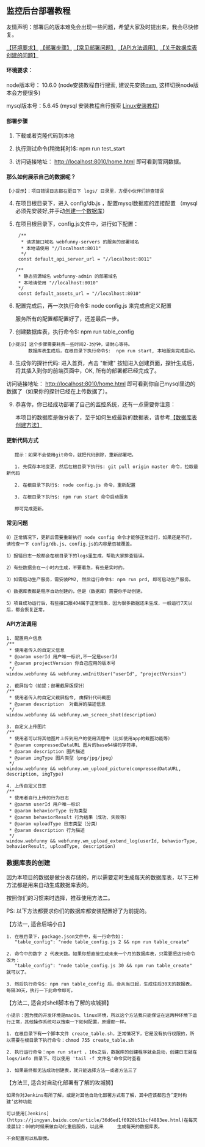 ## 监控后台部署教程

友情声明：部署后的版本难免会出现一些问题，希望大家及时提出来，我会尽快修复。

[【环境要求】](https://github.com/a597873885/webfunny_monitor/blob/master/Document.md#%E7%8E%AF%E5%A2%83%E8%A6%81%E6%B1%82)
[【部署步骤】](https://github.com/a597873885/webfunny_monitor/blob/master/Document.md#%E9%83%A8%E7%BD%B2%E6%AD%A5%E9%AA%A4)
[【常见部署问题】](https://github.com/a597873885/webfunny_monitor/blob/master/Document.md#%E5%B8%B8%E8%A7%81%E9%97%AE%E9%A2%98)
[【API方法调用】](https://github.com/a597873885/webfunny_monitor/blob/master/Document.md#api%E6%96%B9%E6%B3%95%E8%B0%83%E7%94%A8)
[【关于数据库表创建的问题】](https://github.com/a597873885/webfunny_monitor/blob/master/Document.md#%E6%95%B0%E6%8D%AE%E5%BA%93%E8%A1%A8%E7%9A%84%E5%88%9B%E5%BB%BA)


#### 环境要求：

node版本号： 10.6.0  (node安装教程自行搜索, 建议先安装[nvm](https://www.jianshu.com/p/d0e0935b150a), 这样切换node版本会方便很多)

mysql版本号：5.6.45  (mysql 安装教程自行搜索 [Linux安装教程](https://www.cnblogs.com/warm-stranger/p/10333348.html))

#### 部署步骤

  1. 下载或者克隆代码到本地
  
  2. 执行测试命令(稍微耗时)$: npm run test_start
  
  3. 访问链接地址： [http://localhost:8010/home.html](http://localhost:8010/home.html) 即可看到官网数据。
  
  #### 那么如何展示自己的数据呢？
  
    【小提示】：项目错误日志都在更目下 logs/ 目录里，方便小伙伴们排查错误
  
  4. 在项目根目录下，进入 config/db.js ，配置mysql数据库的连接配置 （mysql必须先安装好,并手动[创建一个数据库](https://www.cnblogs.com/neuedu/p/5876874.html)）
  
  5. 在项目根目录下，config.js文件中，进行如下配置：
  
          /**
           * 请求接口域名 webfunny-servers 的服务的部署域名
           * 本地请使用 "//localhost:8011"
           */
          const default_api_server_url = "//localhost:8011"

         /**
          * 静态资源域名 webfunny-admin 的部署域名
          * 本地请使用 "//localhost:8010"
          */
          const default_assets_url = "//localhost:8010"

  6. 配置完成后，再一次执行命令$: node config.js  来完成自定义配置
  
     服务所有的配置都配置好了，还差最后一步。
  
  7. 创建数据库表，执行命令$: npm run table_config 
    
    【小提示】这个步骤需要耗费一些时间2-3分钟，请耐心等待。 
            数据库表生成后，在根目录下执行命令$:  npm run start, 本地服务完成启动。
  
  8. 生成你的探针代码: 进入首页，点击 "新建" 按钮进入创建页面，探针生成后，将其插入到你的前端页面中，OK, 所有的部署都已经完成了。
  
  访问链接地址： [http://localhost:8010/home.html](http://localhost:8010/home.html) 即可看到你自己mysql里边的数据了（如果你的探针已经在上传数据了）。
  
  9. 恭喜你，你已经成功部署了自己的监控系统，还有一点需要你注意：
  
     本项目的数据库是做分表了，至于如何生成最新的数据表，请参考[【数据库表创建方法】](https://github.com/a597873885/webfunny_monitor/blob/master/Document.md#%E6%95%B0%E6%8D%AE%E5%BA%93%E8%A1%A8%E7%9A%84%E5%88%9B%E5%BB%BA)
  
  #### 更新代码方式
  
       提示：如果不会使用git命令，就把代码删除，重新部署吧。
  
       1. 先保存本地变更，然后在根目录下执行$: git pull origin master 命令，拉取最新代码
       
       2. 在根目录下执行$: node config.js 命令，重新配置
       
       3. 在根目录下执行$: npm run start 命令启动服务
       
       即可完成更新。
       
  #### 常见问题
  
    0）正常情况下，更新后需要重新执行 node config 命令才能够正常运行，如果还是不行，请检查一下 config/db.js、config.js的内容是否被覆盖。

    1）报错日志一般都会在根目录下的logs里生成，帮助大家排查错误。

    2）有些数据会在一小时内生成，不要着急，有些是实时的。

    3）如需启动生产服务，需安装PM2, 然后运行命令$: npm run prd, 即可启动生产服务。

    4）数据库表都是程序自动创建的，但是（数据库）需要你手动创建。
    
    5）项目成功运行后，有些接口报404属于正常现象，因为很多数据还未生成，一般运行7天以后，都会恢复正常。

  #### API方法调用
    
    1. 配置用户信息
    /**
     * 使用者传入的自定义信息
     * @param userId 用户唯一标识,不一定是userId
     * @param projectVersion 你自己应用的版本号
     */
    window.webfunny && webfunny.wmInitUser("userId", "projectVersion")
    
    2. 截屏指令（前提：部署截屏版探针）
    /**
     * 使用者传入的自定义截屏指令, 由探针代码截图
     * @param description  对截屏的描述信息
     */
    window.webfunny && webfunny.wm_screen_shot(description)
    
    3. 自定义上传图片
    /**
     * 使用者可以将其他图片上传到用户的使用流程中（比如使用app的截图功能等）
     * @param compressedDataURL 图片的base64编码字符串，
     * @param description 图片描述
     * @param imgType 图片类型（png/jpg/jpeg）
     */
    window.webfunny && webfunny.wm_upload_picture(compressedDataURL, description, imgType)
    
    4. 上传自定义日志
    /**
     * 使用者自行上传的行为日志
     * @param userId 用户唯一标识
     * @param behaviorType 行为类型
     * @param behaviorResult 行为结果（成功、失败等）
     * @param uploadType 日志类型（分类）
     * @param description 行为描述
     */
    window.webfunny && webfunny.wm_upload_extend_log(userId, behaviorType, behaviorResult, uploadType, description)
    
 ### 数据库表的创建
    
   因为本项目的数据是做分表存储的，所以需要定时生成每天的数据库表，以下三种方法都是用来自动生成数据库表的。
   
   按照你们的习惯来时选择，推荐使用方法二。
   
   PS: 以下方法都要求你们的数据库都安装配置好了为前提的。
 
【方法一, 适合后端小白】

    1. 在根目录下，package.json文件中，有一行命令如：
       "table_config": "node table_config.js 2 && npm run table_create"
    
    2. 命令中的数字 2 代表天数。如果你想直接生成未来一个月的数据库表，只需要把这行命令改为：
       "table_config": "node table_config.js 30 && npm run table_create"   就可以了。
       
    3. 然后执行命令$: npm run table_config 后，会从当日起，生成往后30天的数据表，每隔30天，执行一下此命令即可。
     
【方法二, 适合对shell脚本有了解的攻城狮】

    小提示：因为我的开发环境是macOs、linux环境，所以这个方法我只能保证在这两种环境下运行正常，其他操作系统可以搜索一下如何配置，原理都一样。
    
    1. 在根目录下有一个脚本文件 create_table.sh，正常情况下，它是没有执行权限的，所以需要在根目录下执行命令：chmod 755 create_table.sh
    
    2. 执行运行命令：npm run start ，10s之后，数据库的创建程序就会启动，创建日志就在logs/info 目录下。可以使用 'tail -f 文件名'命令实时查看
    
    3. 如果最终都无法成功创建表，就只能选择方法一或者方法三了
    
【方法三, 适合对自动化部署有了解的攻城狮】

    如果你对Jenkins有所了解，或是对其他自动化部署方式有了解，其中应该都包含’定时构建‘这种功能
    
    可以使用[Jenkins](https://jingyan.baidu.com/article/36d6ed1f6928b51bcf4883ee.html)在每天凌晨12：00的时候来做自动化重启服务，以此来     生成每天的数据库表。
    
    不会配置可以私聊我。
 
